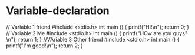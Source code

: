 # Variable-declaration
// Variable 1 friend
#include <stdio.h>
int main () {
  printf("HI!\n");
  return 0;
}
// Variable 2 Me
#include <stdio.h>
int main () {
  printf("HOw are you guys?\n");
  return 1;
}
//VAriable 3 Other friend
#include <stdio.h>
int main () {
  printf("I'm good!\n");
  return 2;
}

